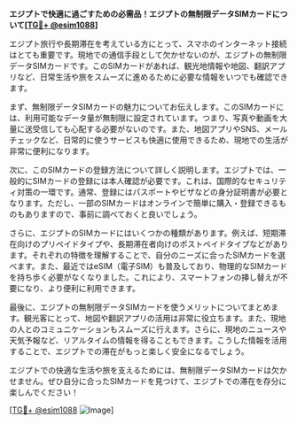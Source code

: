 **エジプトで快適に過ごすための必需品！エジプトの無制限データSIMカードについて[[TG💪+ @esim1088](https://t.me/s/esim1088)]**

エジプト旅行や長期滞在を考えている方にとって、スマホのインターネット接続はとても重要です。現地での通信手段として欠かせないのが、エジプトの無制限データSIMカードです。このSIMカードがあれば、観光地情報や地図、翻訳アプリなど、日常生活や旅をスムーズに進めるために必要な情報をいつでも確認できます。

まず、無制限データSIMカードの魅力についてお伝えします。このSIMカードには、利用可能なデータ量が無制限に設定されています。つまり、写真や動画を大量に送受信しても心配する必要がないのです。また、地図アプリやSNS、メールチェックなど、日常的に使うサービスも快適に使用できるため、現地での生活が非常に便利になります。

次に、このSIMカードの登録方法について詳しく説明します。エジプトでは、一般的にSIMカードの登録には本人確認が必要です。これは、国際的なセキュリティ対策の一環です。通常、登録にはパスポートやビザなどの身分証明書が必要となります。ただし、一部のSIMカードはオンラインで簡単に購入・登録できるものもありますので、事前に調べておくと良いでしょう。

さらに、エジプトのSIMカードにはいくつかの種類があります。例えば、短期滞在向けのプリペイドタイプや、長期滞在者向けのポストペイドタイプなどがあります。それぞれの特徴を理解することで、自分のニーズに合ったSIMカードを選べます。また、最近ではeSIM（電子SIM）も普及しており、物理的なSIMカードを持ち歩く必要がなくなりました。これにより、スマートフォンの挿し替えが不要になり、より便利に利用できます。

最後に、エジプトの無制限データSIMカードを使うメリットについてまとめます。観光客にとって、地図や翻訳アプリの活用は非常に役立ちます。また、現地の人とのコミュニケーションもスムーズに行えます。さらに、現地のニュースや天気予報など、リアルタイムの情報を得ることもできます。こうした情報を活用することで、エジプトでの滞在がもっと楽しく安全になるでしょう。

エジプトでの快適な生活や旅を支えるためには、無制限データSIMカードは欠かせません。ぜひ自分に合ったSIMカードを見つけて、エジプトでの滞在を存分に楽しんでください！

[[TG💪+ @esim1088](https://t.me/s/esim1088) ![Image](https://i.postimg.cc/Y0z9fWf4/image.png)]